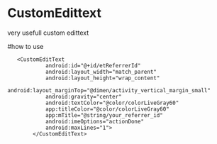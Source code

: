 # CustomEdittext
very usefull custom edittext

#how to use

       <CustomEditText
                android:id="@+id/etReferrerId"
                android:layout_width="match_parent"
                android:layout_height="wrap_content"
                android:layout_marginTop="@dimen/activity_vertical_margin_small"
                android:gravity="center"
                android:textColor="@color/colorLiveGray60"
                app:titleColor="@color/colorLiveGray60"
                app:mTitle="@string/your_referrer_id"
                android:imeOptions="actionDone"
                android:maxLines="1">
            </CustomEditText>
